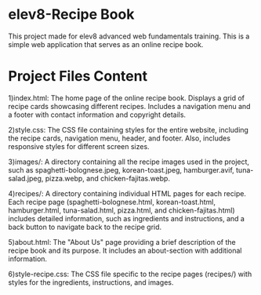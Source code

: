 # elev8-Recipe Book

This project made for elev8 advanced web fundamentals training. This is a simple web application that serves as an online recipe book. 

# Project Files Content

1)index.html: The home page of the online recipe book. Displays a grid of recipe cards showcasing different recipes. Includes a navigation menu and a footer with contact information and copyright details.

2)style.css: The CSS file containing styles for the entire website, including the recipe cards, navigation menu, header, and footer. Also, includes responsive styles for different screen sizes.

3)images/: A directory containing all the recipe images used in the project, such as spaghetti-bolognese.jpeg, korean-toast.jpeg, hamburger.avif, tuna-salad.jpeg, pizza.webp, and chicken-fajitas.webp.

4)recipes/: A directory containing individual HTML pages for each recipe. Each recipe page (spaghetti-bolognese.html, korean-toast.html, hamburger.html, tuna-salad.html, pizza.html, and chicken-fajitas.html) includes detailed information, such as ingredients and instructions, and a back button to navigate back to the recipe grid.

5)about.html: The "About Us" page providing a brief description of the recipe book and its purpose. It includes an about-section with additional information.

6)style-recipe.css: The CSS file specific to the recipe pages (recipes/) with styles for the ingredients, instructions, and images.
